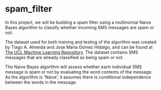 # spam_filter

In this project, we will be building a spam filter using a multinomial Naive Bayes algorithm to classify whether incoming SMS messages are spam or not.

The dataset used for both training and testing of the algorithm was created by Tiago A. Almeida and José María Gómez Hidalgo, and can be found at [The UCL Machine Learning Repository](https://archive.ics.uci.edu/ml/datasets/sms+spam+collection). The dataset contains SMS messages that are already classified as being spam or not.

The Naive Bayes algorithm will assess whether each individual SMS message is spam or not by evaluating the word contents of the message. As the algorithm is 'Naive', it assumes there is conditional independence between the words in the message.

